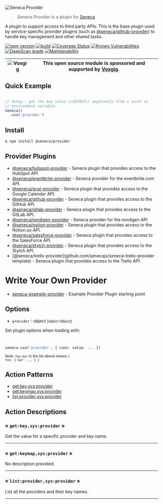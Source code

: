 ![Seneca Provider](http://senecajs.org/files/assets/seneca-logo.png)

> _Seneca Provider_ is a plugin for [Seneca](http://senecajs.org)


A plugin to support access to third party APIs. This is the base
plugin used by service-specific provider plugins (such as
[@seneca/github-provider](https://github.com/senecajs/seneca-github-provider))
to handle key management and other shared tasks.


[![npm version](https://img.shields.io/npm/v/@seneca/provider.svg)](https://npmjs.com/package/@seneca/provider)
[![build](https://github.com/senecajs/seneca-provider/actions/workflows/build.yml/badge.svg)](https://github.com/senecajs/seneca-provider/actions/workflows/build.yml)
[![Coverage Status](https://coveralls.io/repos/github/senecajs/seneca-provider/badge.svg?branch=main)](https://coveralls.io/github/senecajs/seneca-provider?branch=main)
[![Known Vulnerabilities](https://snyk.io/test/github/senecajs/seneca-provider/badge.svg)](https://snyk.io/test/github/senecajs/seneca-provider)
[![DeepScan grade](https://deepscan.io/api/teams/5016/projects/19459/branches/505694/badge/grade.svg)](https://deepscan.io/dashboard#view=project&tid=5016&pid=19459&bid=505694)
[![Maintainability](https://api.codeclimate.com/v1/badges/ee603417bbb953d35ebe/maintainability)](https://codeclimate.com/github/senecajs/seneca-provider/maintainability)

| ![Voxgig](https://www.voxgig.com/res/img/vgt01r.png) | This open source module is sponsored and supported by [Voxgig](https://www.voxgig.com). |
|---|---|


## Quick Example


```js

// Setup - get the key value (<SECRET>) separately from a vault or
// environment variable.
Seneca()
  .use('provider')


```

## Install

```sh
$ npm install @seneca/provider
```



## Provider Plugins

* [@seneca/hubspot-provider](github.com/senecajs/seneca-hubspot-provider) - Seneca plugin that provides access to the HubSpot API.
* [@seneca/eventbrite-provider](github.com/senecajs/seneca-eventbrite-provider) - Seneca provider for the eventbrite.com API.
* [@seneca/gcal-provider](github.com/senecajs/seneca-gcal-provider) - Seneca plugin that provides access to the Google Calendar API.
* [@seneca/github-provider](github.com/senecajs/seneca-github-provider) - Seneca plugin that provides access to the GitHub API.
* [@seneca/gitlab-provider](github.com/senecajs/seneca-gitlab-provider) - Seneca plugin that provides access to the GitLab API.
* [@seneca/nordigen-provider](github.com/senecajs/seneca-nordigen-provider) - Seneca provider for the nordigen API
* [@seneca/notion-provider](github.com/senecajs/seneca-notion-provider) - Seneca plugin that provides access to the Notion.so API.
* [@seneca/salesforce-provider](github.com/senecajs/seneca-salesforce-provider) - Seneca plugin that provides access to the SalesForce API.
* [@seneca/stytch-provider](github.com/senecajs/seneca-stytch-provider) - Seneca plugin that provides access to the Stytch API.
* [@seneca/trello-provider](github.com/senecajs/seneca-trello-provider template) - Seneca plugin that provides access to the Trello API.


# Write Your Own Provider


* [seneca-example-provider](github.com/senecajs/seneca-eventbrite-provider) - Example Provider Plugin starting point


<!--START:options-->


## Options

* `provider` : object <i><small>[object Object]</small></i>


Set plugin options when loading with:
```js


seneca.use('provider', { name: value, ... })


```


<small>Note: <code>foo.bar</code> in the list above means 
<code>{ foo: { bar: ... } }</code></small> 



<!--END:options-->

<!--START:action-list-->


## Action Patterns

* [get:key,sys:provider](#-getkeysysprovider-)
* [get:keymap,sys:provider](#-getkeymapsysprovider-)
* [list:provider,sys:provider](#-listprovidersysprovider-)


<!--END:action-list-->

<!--START:action-desc-->


## Action Descriptions

### &laquo; `get:key,sys:provider` &raquo;

Get the value for a specific provider and key name.



----------
### &laquo; `get:keymap,sys:provider` &raquo;

No description provided.



----------
### &laquo; `list:provider,sys:provider` &raquo;

List all the providers and their key names.



----------


<!--END:action-desc-->
